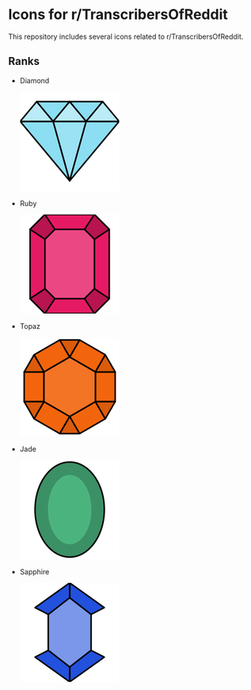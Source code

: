 # Icons for r/TranscribersOfReddit

This repository includes several icons related to r/TranscribersOfReddit.

## Ranks

- Diamond

  ![Diamond icon](icons/diamond.svg)

- Ruby

  ![Ruby icon](icons/ruby.svg)

- Topaz

  ![Topaz icon](icons/topaz.svg)

- Jade

  ![Jade icon](icons/jade.svg)

- Sapphire

  ![Sapphire icon](icons/sapphire.svg)

